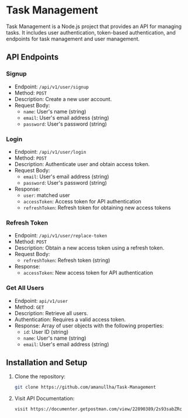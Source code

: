 # Task Management

Task Management is a Node.js project that provides an API for managing tasks. It includes user authentication, token-based authentication, and endpoints for task management and user management.

## API Endpoints

### Signup

- Endpoint: `/api/v1/user/signup`
- Method: `POST`
- Description: Create a new user account.
- Request Body:
  - `name`: User's name (string)
  - `email`: User's email address (string)
  - `password`: User's password (string)

### Login

- Endpoint: `/api/v1/user/login`
- Method: `POST`
- Description: Authenticate user and obtain access token.
- Request Body:
  - `email`: User's email address (string)
  - `password`: User's password (string)
- Response:
  - `user`: matched user
  - `accessToken`: Access token for API authentication
  - `refreshToken`: Refresh token for obtaining new access tokens

### Refresh Token

- Endpoint: `/api/v1/user/replace-token`
- Method: `POST`
- Description: Obtain a new access token using a refresh token.
- Request Body:
  - `refreshToken`: Refresh token (string)
- Response:
  - `accessToken`: New access token for API authentication

### Get All Users

- Endpoint: `api/v1/user`
- Method: `GET`
- Description: Retrieve all users.
- Authentication: Requires a valid access token.
- Response: Array of user objects with the following properties:
  - `id`: User ID (string)
  - `name`: User's name (string)
  - `email`: User's email address (string)

## Installation and Setup

1. Clone the repository:
   ```bash
   git clone https://github.com/amanullha/Task-Management
2. Visit API Documentation:
   ```bash
   visit https://documenter.getpostman.com/view/22890389/2s93sabZRc
